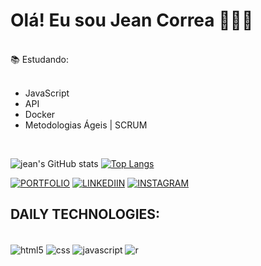 # Olá! Eu sou Jean Correa 🧗🏻‍♂️
</br>
    📚   Estudando:

</br>
</br>

- JavaScript
- API
- Docker
- Metodologias Ágeis | SCRUM
</br>

![jean's GitHub stats](https://github-readme-stats.vercel.app/api?username=jeanlcorrea&show_icons=true&theme=tokyonight)
[![Top Langs](https://github-readme-stats.vercel.app/api/top-langs/?username=anuraghazra&langs_count=8)](https://github.com/jealcorrea/github-readme-stats)


[![PORTFOLIO](https://img.shields.io/badge/website-000000?style=for-the-badge&logo=About.me&logoColor=white)](https://jazzy-muffin-0b6541.netlify.app/)
[![LINKEDIIN](https://img.shields.io/badge/LinkedIn-0077B5?style=for-the-badge&logo=linkedin&logoColor=white)](https://www.linkedin.com/in/jean-correa-0310b0234/)
[![INSTAGRAM](	https://img.shields.io/badge/Instagram-E4405F?style=for-the-badge&logo=instagram&logoColor=white)](https://www.instagram.com/jeanlcorrea/)


## DAILY TECHNOLOGIES:

<div style="display:inline_block"><br/>
  <img align="center" alt="html5" src="https://img.shields.io/badge/HTML5-E34F26?style=for-the-badge&logo=html5&logoColor=white" />
   <img align="center" alt="css" src="https://img.shields.io/badge/CSS3-1572B6?style=for-the-badge&logo=css3&logoColor=white">
     <img align="center" alt="javascript" src="https://img.shields.io/badge/JavaScript-F7DF1E?style=for-the-badge&logo=javascript&logoColor=black" />
      <img align="center" alt="r" src="https://img.shields.io/badge/R-276DC3?style=for-the-badge&logo=r&logoColor=white" />
</div>

